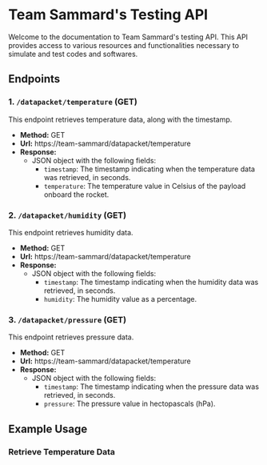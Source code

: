 # Team Sammard's Testing API

Welcome to the documentation to Team Sammard's testing API. This API provides access to various resources and functionalities necessary to simulate and test codes and softwares.

## Endpoints

### 1. `/datapacket/temperature` (GET)

This endpoint retrieves temperature data, along with the timestamp.

- **Method:** GET
- **Url:** https://team-sammard/datapacket/temperature
- **Response:**
  - JSON object with the following fields:
    - `timestamp`: The timestamp indicating when the temperature data was retrieved, in seconds.
    - `temperature`: The temperature value in Celsius of the payload onboard the rocket.

### 2. `/datapacket/humidity` (GET)

This endpoint retrieves humidity data.

- **Method:** GET
- **Url:** https://team-sammard/datapacket/temperature
- **Response:**
  - JSON object with the following fields:
    - `timestamp`: The timestamp indicating when the humidity data was retrieved, in seconds.
    - `humidity`: The humidity value as a percentage.

### 3. `/datapacket/pressure` (GET)

This endpoint retrieves pressure data.

- **Method:** GET
- **Url:** https://team-sammard/datapacket/temperature
- **Response:**
  - JSON object with the following fields:
    - `timestamp`: The timestamp indicating when the pressure data was retrieved, in seconds.
    - `pressure`: The pressure value in hectopascals (hPa).

## Example Usage

### Retrieve Temperature Data



